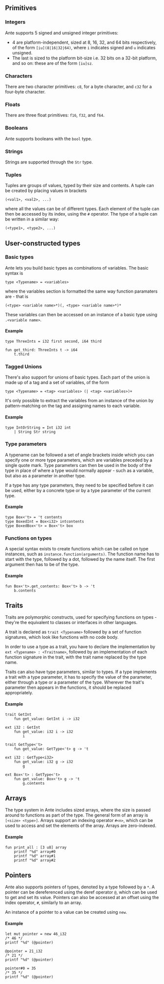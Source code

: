 ## Primitives

### Integers

Ante supports 5 signed and unsigned integer primitives:
 * 4 are platform-independent, sized at
8, 16, 32, and 64 bits respectively, of the form `[iu](8|16|32|64)`, where `i` indicates signed
and `u` indicates unsigned. 
 * The last is sized to the platform bit-size i.e. 32 bits on a 32-bit 
platform, and so on: these are of the form `[iu]sz`.

### Characters

There are two character primitives: `c8`, for a byte character, and `c32` for a four-byte character.

### Floats

There are three float primitives: `f16`, `f32`, and `f64`.

### Booleans

Ante supports booleans with the `bool` type.

### Strings

Strings are supported through the `Str` type.

### Tuples

Tuples are groups of values, typed by their size and contents. A tuple can be created by placing values in
brackets

`(<val1>, <val2>, ...)`

where all the values can be of different types. Each element of the tuple can then be accessed by its index,
using the `#` operator. The type of a tuple can be written in a similar way:

`(<type1>, <type2>, ...)`

## User-constructed types

### Basic types

Ante lets you build basic types as combinations of variables. The basic syntax is

`type <Typename> = <variables>`

where the variables section is formatted the same way function paramaters are - that is

`(<type> <variable name>*)(, <type> <variable name>*)*` 

These variables can then be accessed on an instance of a basic type using `.<variable name>`.

#### Example

    type ThreeInts = i32 first second, i64 third

    fun get_third: ThreeInts t -> i64
        t.third

### Tagged Unions

There's also support for unions of basic types. Each part of the union is made up of a tag and a
set of variables, of the form

`type <Typename> = <tag> <variables> (| <tag> <variables>)+`

It's only possible to extract the variables from an instance of the union by pattern-matching on the
 tag and assigning names to each variable.

#### Example

    type IntOrString = Int i32 int
        | String Str string
 
### Type parameters

A typename can be followed a set of angle brackets inside which you can specify one or more type parameters,
which are variables preceded by a single quote mark. Type parameters can then be used in the body of the type
in place of where a type would normally appear - such as a variable, but also as a parameter in another type.

If a type has any type parameters, they need to be specified before it can be used, either by a concrete type
or by a type parameter of the current type.

#### Example

    type Box<'t> = 't contents
    type BoxedInt = Box<i32> intcontents
    type BoxedBox<'t> = Box<'t> box

### Functions on types

A special syntax exists to create functions which can be called on type instances, such as 
`instance.function(arguments)`. The function name has to start with the type, followed by a dot, followed by
the name itself. The first argument then has to be of the type.

#### Example

    fun Box<'t>.get_contents: Box<'t> b -> 't
        b.contents

## Traits

Traits are polymorphic constructs, used for specifying functions on types - they're the equivalent to classes
or interfaces in other languages.

A trait is declared as `trait <Typename>` followed by a set of function signatures, which look like functions
with no code body.

In order to use a type as a trait, you have to declare the implementation by `ext <Typename> : <Traitname>`,
followed by an implementation of each function signature in the trait, with the trait name replaced by the
type name.

Traits can also have type parameters, similar to types. If a type implements a trait with a type parameter,
it has to specify the value of the parameter, either through a type or a parameter of the type. Wherever the
trait's parameter then appears in the functions, it should be replaced appropriately.

#### Example

    trait GetInt
        fun get_value: GetInt i -> i32
    
    ext i32 : GetInt
        fun get_value: i32 i -> i32
            i
    
    trait GetType<'t>
        fun get_value: GetType<'t> g -> 't
    
    ext i32 : GetType<i32>
        fun get_value: i32 g -> i32
            g
    
    ext Box<'t> : GetType<'t>
        fun get_value: Box<'t> g -> 't
            g.contents

## Arrays

The type system in Ante includes sized arrays, where the size is passed around to functions as part of the type.
The general form of an array is `[<size> <type>]`. Arrays support an indexing operator `#<n>`, which can be used to
access and set the elements of the array. Arrays are zero-indexed.

#### Example

    fun print_all : [3 u8] array
        printf "%d" array#0
        printf "%d" array#1
        printf "%d" array#2

## Pointers

Ante also supports pointers of types, denoted by a type followed by a `*`. A pointer can be dereferenced
using the deref operator `@`, which can be used to get and set its value. Pointers can also be accessed at
an offset using the index operator, `#`, similarly to an array.

An instance of a pointer to a value can be created using `new`. 

#### Example

    let mut pointer = new 46_i32
    /* 46 */
    printf "%d" (@pointer)

    @pointer = 21_i32
    /* 21 */
    printf "%d" (@pointer)

    pointer#0 = 35
    /* 35 */
    printf "%d" (@pointer)

